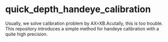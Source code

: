 # quick_depth_handeye_calibration
Usually, we solve calibration problem by AX=XB.Acutally, this is too trouble. This repository introduces a simple method for handeye calibration with a quite high precision.

